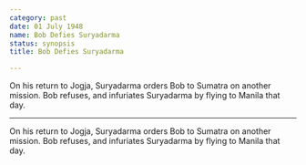 ```yaml
---
category: past
date: 01 July 1948
name: Bob Defies Suryadarma
status: synopsis
title: Bob Defies Suryadarma

---
```

On his return to Jogja, Suryadarma orders Bob to Sumatra on another mission. Bob refuses, and infuriates Suryadarma by flying to Manila that day.

------

On his return to Jogja, Suryadarma orders Bob to Sumatra on another mission. Bob
refuses, and infuriates Suryadarma by flying to Manila that day.
